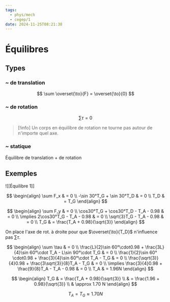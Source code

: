 ```yaml
---
tags:
  - phys/mech
  - cegep/1
date: 2024-11-25T08:21:38
---
```


# Équilibres

## Types

### ~ de translation

$$
\sum \overset{\to}{F} = \overset{\to}{0}
$$

### ~ de rotation

$$
\sum \tau = 0
$$

> [!info] Un corps en équilibre de rotation ne tourne pas autour de n'importe quel axe.

### ~ statique

Équilibre de translation + de rotation

## Exemples

![[Équilibre 1]]

$$
\begin{align}
\sum F_x & = 0 \\
-\sin 30°T_G + \sin 30°T_D & = 0 \\
T_D & = T_G
\end{align}
$$

$$
\begin{align}
\sum F_y & = 0 \\
\cos30°T_G + \cos30°T_D - T_A - 0.98 & = 0 \\
\implies 2\cos30°T_G - T_A - 0.98 & = 0 \\
\sqrt{3}T_G - T_A - 0.98 & = 0 \\
T_G & = \frac{T_A + 0.98}{\sqrt{3}}
\end{align}
$$

On place l'axe de rot. à droite pour que $\overset{\to}{T_D}$ n'influence pas $\sum \tau$.

$$
\begin{align}
\sum \tau & = 0 \\
\frac{L}{2}\sin 60°\cdot0.98 + \frac{3L}{4}\sin 60°\cdot T_A - L\sin 90°\cdot T_G & = 0 \\
\frac{1}{2}\sin 60°\cdot0.98 + \frac{3}{4}\sin 60°\cdot T_A - T_G & = 0 \\
\frac{\sqrt{3}}{4}0.98 + \frac{3\sqrt{3}}{8}T_A - T_G & = 0 \\
\implies \frac{3}{4}0.98 + \frac{9}{8}T_A - T_A - 0.98 & = 0 \\
T_A & = 1.96N
\end{align}
$$

$$
\begin{align}
T_G & = \frac{T_A + 0.98}{\sqrt{3}} \\
 & = \frac{1.96 + 0.98}{\sqrt{3}} \\
 & \approx 1.70 N
\end{align}
$$

$$
T_A = T_G \approx 1.70N
$$

